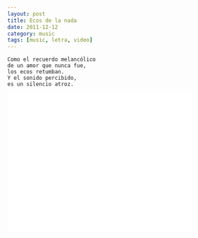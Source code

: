 ```yaml
---
layout: post
title: Ecos de la nada
date: 2011-12-12
category: music
tags: [music, letra, video]
---
```


    Como el recuerdo melancólico
    de un amor que nunca fue,
    los ecos retumban.
    Y el sonido percibido,
    es un silencio atroz.

<iframe frameborder="0" height="315" width="420" src="//www.youtube.com/embed/o3VDdjhc-WY" allowfullscreen="">
</iframe>
